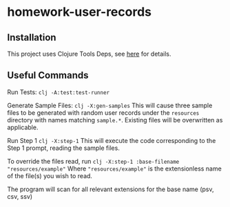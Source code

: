 # homework-user-records

## Installation

This project uses Clojure Tools Deps, see [here](https://clojure.org/guides/getting_started) for details.

## Useful Commands

Run Tests: `clj -A:test:test-runner`


Generate Sample Files: `clj -X:gen-samples`
This will cause three sample files to be generated with random user records 
under the `resources` directory with names matching `sample.*`. 
Existing files will be overwritten as applicable.


Run Step 1 `clj -X:step-1`
This will execute the code corresponding to the Step 1 prompt, reading the sample files.

To override the files read, run `clj -X:step-1 :base-filename "resources/example"`
Where `"resources/example"` is the extensionless name of the file(s) you wish to read.

The program will scan for all relevant extensions for the base name (psv, csv, ssv)
